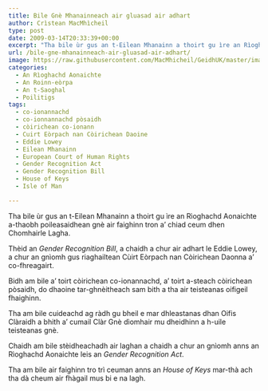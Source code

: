 ```yaml
---
title: Bile Gnè Mhanainneach air gluasad air adhart
author: Crìstean MacMhìcheil
type: post
date: 2009-03-14T20:33:39+00:00
excerpt: "Tha bile ùr gus an t-Eilean Mhanainn a thoirt gu ìre an Rìoghachd Aonaichte a-thaobh poileasaidhean gnè air faighinn tron a' chiad ceum dhen Chomhairle Lagha."
url: /bile-gne-mhanainneach-air-gluasad-air-adhart/
image: https://raw.githubusercontent.com/MacMhicheil/GeidhUK/master/images/.jpg
categories:
  - An Rìoghachd Aonaichte
  - An Roinn-eòrpa
  - An t-Saoghal
  - Poilitigs
tags:
  - co-ionannachd
  - co-ionnannachd pòsaidh
  - còirichean co-ionann
  - Cuirt Eòrpach nan Còirichean Daoine
  - Eddie Lowey
  - Eilean Mhanainn
  - European Court of Human Rights
  - Gender Recognition Act
  - Gender Recognition Bill
  - House of Keys
  - Isle of Man

---
```

Tha bile ùr gus an t-Eilean Mhanainn a thoirt gu ìre an Rìoghachd Aonaichte a-thaobh poileasaidhean gnè air faighinn tron a&#8217; chiad ceum dhen Chomhairle Lagha.

Thèid an _Gender Recognition Bill_, a chaidh a chur air adhart le Eddie Lowey, a chur an gnìomh gus riaghailtean Cùirt Eòrpach nan Còirichean Daonna a&#8217; co-fhreagairt.

Bidh am bile a&#8217; toirt còirichean co-ionannachd, a&#8217; toirt a-steach còirichean pòsaidh, do dhaoine tar-ghnèitheach sam bith a tha air teisteanas oifigeil fhaighinn.

Tha am bile cuideachd ag ràdh gu bheil e mar dhleastanas dhan Oifis Clàraidh a bhith a&#8217; cumail Clàr Gnè dìomhair mu dheidhinn a h-uile teisteanas gnè.

Chaidh am bile stèidheachadh air laghan a chaidh a chur an gnìomh anns an Rìoghachd Aonaichte leis an _Gender Recognition Act_.

Tha am bile air faighinn tro trì ceuman anns an _House of Keys_ mar-thà ach tha dà cheum air fhàgail mus bi e na lagh.
